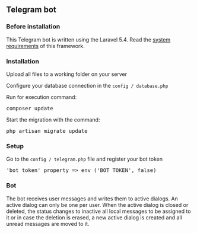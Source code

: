<h2>Telegram bot</h2>
<h3>Before installation</h3>
<p>This Telegram bot is written using the Laravel 5.4. Read the <a href="https://laravel.com/docs/5.4/installation#server-requirements">system requirements</a> of this framework.</p>

<h3>Installation</h3>
<p>Upload all files to a working folder on your server</p>
<p>Configure your database connection in the <code>config / database.php</code></p>
<p>Run for execution command:</p>
<pre>composer update</pre>
<p>Start the migration with the command:</p>
<pre>php artisan migrate update</pre>
<h3>Setup</h3>
<p>Go to the <code>config / telegram.php</code> file and register your bot token</p>
<pre>'bot_token' property => env ('BOT_TOKEN', false)</pre> 
<h3>Bot</h3>
<p>The bot receives user messages and writes them to active dialogs. An active dialog can only be one per user. When the active dialog is closed or deleted, the status changes to inactive all local messages to be assigned to it or in case the deletion is erased, a new active dialog is created and all unread messages are moved to it.</p>
